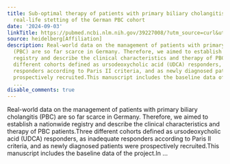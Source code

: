 ```yaml
---
title: Sub-optimal therapy of patients with primary biliary cholangitis (PBC) in the
  real-life stetting of the German PBC cohort
date: '2024-09-03'
linkTitle: https://pubmed.ncbi.nlm.nih.gov/39227008/?utm_source=curl&utm_medium=rss&utm_campaign=pubmed-2&utm_content=1FakS-2QOkCT8HsMOQP1bCRQ4YzyumYOmxmF0moLsQ3dFB1E9V&fc=20220326224207&ff=20240904183716&v=2.18.0.post9+e462414
source: heidelberg[Affiliation]
description: Real-world data on the management of patients with primary biliary cholangitis
  (PBC) are so far scarce in Germany. Therefore, we aimed to establish a nationwide
  registry and describe the clinical characteristics and therapy of PBC patients.Three
  different cohorts defined as ursodeoxycholic acid (UDCA) responders, as inadequate
  responders according to Paris II criteria, and as newly diagnosed patients were
  prospectively recruited.This manuscript includes the baseline data of the project.In
  ...
disable_comments: true
---
```

Real-world data on the management of patients with primary biliary cholangitis (PBC) are so far scarce in Germany. Therefore, we aimed to establish a nationwide registry and describe the clinical characteristics and therapy of PBC patients.Three different cohorts defined as ursodeoxycholic acid (UDCA) responders, as inadequate responders according to Paris II criteria, and as newly diagnosed patients were prospectively recruited.This manuscript includes the baseline data of the project.In ...